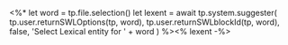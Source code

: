 <%*
let word = tp.file.selection()
let lexent = await tp.system.suggester( tp.user.returnSWLOptions(tp, word),
tp.user.returnSWLblockId(tp, word), false, 
'Select Lexical entity for ' + word
)
%><% lexent -%>